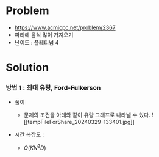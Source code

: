 # Problem
* https://www.acmicpc.net/problem/2367
* 파티에 음식 많이 가져오기
* 난이도 : 플레티넘 4

# Solution

### 방법 1 : 최대 유량, Ford-Fulkerson
* 풀이
  * 문제의 조건을 아래와 같이 유량 그래프로 나타낼 수 있다.
![[tempFileForShare_20240329-133401.jpg]]

* 시간 복잡도 :
  * $O(KN^2D)$
<br></br>
